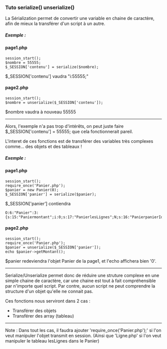 ### Tuto serialize() unserialize()


<p>La Sérialization permet de convertir une variable en chaine de caractère, afin de mieux la transférer d'un script à un autre.
</p>

##### Exemple :
#### page1.php
````
session_start();
$nombre = 55555; 
$_SESSION['contenu'] = serialize($nombre);
````
$_SESSION['contenu'] vaudra "i:55555;"
#### page2.php
````
session_start();
$nombre = unserialize($_SESSION['contenu']);
````

$nombre vaudra à nouveau 55555

<hr>

<p>Alors, l'exemple n'a pas trop d'intérêts, on peut juste faire $_SESSION['contenu'] = 55555; que cela fonctionnerait pareil.</p>

<p>L'interet de ces fonctions est de transférer des variables très complexes comme... des objets et des tableaux !</p>

##### Exemple :

#### page1.php
````
session_start();
require_once('Panier.php');
$panier = new Panier(0);
$_SESSION['panier'] = serialize($panier);
````
$_SESSION['panier’] contiendra 
````
O:6:"Panier":3:{s:15:"Paniermontant";i:0;s:17:"PanierlesLignes";N;s:16:"PanierpanierId";N;}
````
#### page2.php
````
session_start();
require_once('Panier.php');
$panier = unserialize($_SESSION['panier']);
echo $panier->getMontant();
````

$panier redeviendra l'objet Panier de la page1, et l'echo affichera bien '0'.

<hr>

<p>Serialize/Unserialize permet donc de réduire une struture complexe en une simple chaine de caractère, car une chaine est tout à fait compréhensible par n'importe quel script. Par contre, aucun script ne peut comprendre la structure d'un objet qu'elle ne connait pas.</p>

<p>Ces fonctions nous serviront dans 2 cas :</p>

+ Transférer des objets
+ Transférer des array (tableau)

<hr>

Note : Dans tout les cas, il faudra ajouter 'require_once('Panier.php');' si l'on veut manipuler l'objet transmit en session. (Ainsi que 'Ligne.php' si l'on veut manipuler le tableau lesLignes dans le Panier)